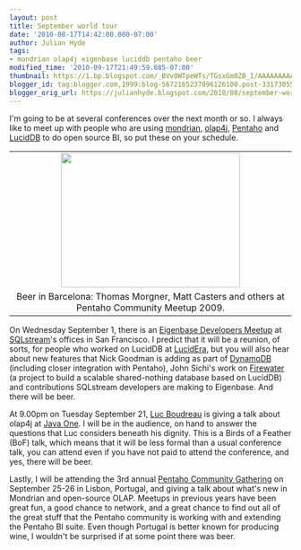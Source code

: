 ```yaml
---
layout: post
title: September world tour
date: '2010-08-17T14:42:00.000-07:00'
author: Julian Hyde
tags:
- mondrian olap4j eigenbase luciddb pentaho beer
modified_time: '2010-09-17T21:49:59.885-07:00'
thumbnail: https://1.bp.blogspot.com/_BVv0WTpeWTs/TGsxGm0ZB_I/AAAAAAAAAEk/rFPvY1l7rrM/s72-c/P2009918_ji_IMG_0894.JPG
blogger_id: tag:blogger.com,1999:blog-5672165237896126100.post-3317305542365600733
blogger_orig_url: https://julianhyde.blogspot.com/2010/08/september-world-tour.html
---
```


I'm going to be at several conferences over the next month or so. I
always like to meet up with people who are using
[mondrian](https://mondrian.pentaho.com/),
[olap4j](http://www.olap4j.org/),
[Pentaho](https://www.pentaho.com/) and
[LucidDB](http://www.luciddb.org/) to do open source BI, so
put these on your schedule.

<table align="center" cellpadding="0" cellspacing="0"
    class="tr-caption-container" style="margin-left: auto; margin-right: auto; text-align: center;">
<tbody>
<tr>
<td style="text-align: center;">
  <a href="/assets/img/P2009918_ji_IMG_0894.JPG"
      imageanchor="1" style="margin-left: auto; margin-right: auto;">
    <img border="0" height="240" width="320"
        src="/assets/img/P2009918_ji_IMG_0894.JPG" />
  </a>
</td>
</tr>
<tr>
<td class="tr-caption" style="text-align: center;">Beer in Barcelona:
Thomas Morgner, Matt Casters and others at Pentaho Community Meetup
2009.</td>
</tr>
</tbody>
</table>

On Wednesday September 1, there is an
[Eigenbase Developers Meetup](http://www.meetup.com/San-Francisco-Eigenbase-Developers/calendar/14311008/) at
[SQLstream](https://www.sqlstream.com/)'s offices in San
Francisco. I predict that it will be a reunion, of sorts, for people
who worked on LucidDB at
[LucidEra](https://en.wikipedia.org/wiki/LucidEra), but you
will also hear about new features that Nick Goodman is adding as part
of [DynamoDB](http://www.dynamobi.com/) (including closer
integration with Pentaho), John Sichi's work on
[Firewater](http://pub.eigenbase.org/wiki/FirewaterDistributedArchitecture)
(a project to build a scalable shared-nothing database based on
LucidDB) and contributions SQLstream developers are making to
Eigenbase. And there will be beer.

At 9.00pm on Tuesday September 21,
[Luc Boudreau](https://twitter.com/luclemagnifique) is giving a
talk about olap4j at
[Java One](http://java.dzone.com/articles/javaone-2010-accepted-talks).
I will be in the audience, on hand to answer the questions
that Luc considers beneath his dignity. This is a Birds of a Feather
(BoF) talk, which means that it will be less formal than a usual
conference talk, you can attend even if you have not paid to attend
the conference, and yes, there will be beer.

Lastly, I will be attending the 3rd annual
[Pentaho Community Gathering](https://wiki.pentaho.com/display/COM/Pentaho+Community+Gathering+-+Portugal+2010)
on September 25-26 in Lisbon, Portugal, and
giving a talk about what's new in Mondrian and open-source
OLAP. Meetups in previous years have been great fun, a good chance to
network, and a great chance to find out all of the great stuff that
the Pentaho community is working with and extending the Pentaho BI
suite. Even though Portugal is better known for producing wine, I
wouldn't be surprised if at some point there was beer.
